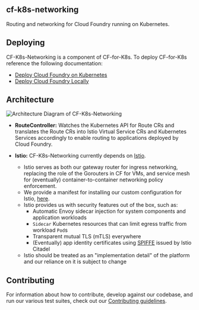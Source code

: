 cf-k8s-networking
---
Routing and networking for Cloud Foundry running on Kubernetes.

## Deploying

CF-K8s-Networking is a component of CF-for-K8s. To deploy CF-for-K8s reference
the following documentation:

* [Deploy Cloud Foundry on
  Kubernetes](https://github.com/cloudfoundry/cf-for-k8s/blob/master/docs/deploy.md)
* [Deploy Cloud Foundry
  Locally](https://github.com/cloudfoundry/cf-for-k8s/blob/6e4ba5cc0514481a0675ea83731449c752b1dcad/docs/deploy-local.md)

## Architecture

![Architecture Diagram of
CF-K8s-Networking](doc/assets/routecontroller-data-flow-diagram.png)

* **RouteController:** Watches the Kubernetes API for Route CRs and translates
  the Route CRs into Istio Virtual Service CRs and Kubernetes Services
  accordingly to enable routing to applications deployed by Cloud Foundry.

* **Istio:** CF-K8s-Networking currently depends on [Istio](https://istio.io/).
  * Istio serves as both our gateway router for ingress networking, replacing
    the role of the Gorouters in CF for VMs, and service mesh for (eventually)
    container-to-container networking policy enforcement.
  * We provide a manifest for installing our custom configuration for Istio,
    [here](config/istio/generated/xxx-generated-istio.yaml).
  * Istio provides us with security features out of the box, such as:
    * Automatic Envoy sidecar injection for system components and application workloads
    * `Sidecar` Kubernetes resources that can limit egress traffic from workload `Pod`s
    * Transparent mutual TLS (mTLS) everywhere
    * (Eventually) app identity certificates using [SPIFFE](https://spiffe.io/) issued by Istio Citadel
  * Istio should be treated as an "implementation detail" of the platform and
    our reliance on it is subject to change

## Contributing
For information about how to contribute, develop against our codebase, and run
our various test suites, check out our [Contributing guidelines](CONTRIBUTING.md).

